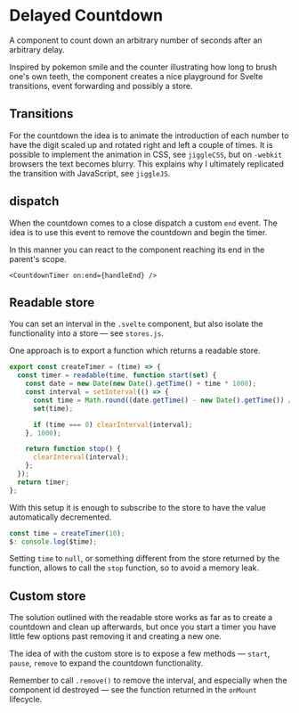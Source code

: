 # Delayed Countdown

A component to count down an arbitrary number of seconds after an arbitrary delay.

Inspired by pokemon smile and the counter illustrating how long to brush one's own teeth, the component creates a nice playground for Svelte transitions, event forwarding and possibly a store.

## Transitions

For the countdown the idea is to animate the introduction of each number to have the digit scaled up and rotated right and left a couple of times. It is possible to implement the animation in CSS, see `jiggleCSS`, but on `-webkit` browsers the text becomes blurry. This explains why I ultimately replicated the transition with JavaScript, see `jiggleJS`.

## dispatch

When the countdown comes to a close dispatch a custom `end` event. The idea is to use this event to remove the countdown and begin the timer.

In this manner you can react to the component reaching its end in the parent's scope.

```svelte
<CountdownTimer on:end={handleEnd} />
```

## Readable store

You can set an interval in the `.svelte` component, but also isolate the functionality into a store — see `stores.js`.

One approach is to export a function which returns a readable store.

```js
export const createTimer = (time) => {
  const timer = readable(time, function start(set) {
    const date = new Date(new Date().getTime() + time * 1000);
    const interval = setInterval(() => {
      const time = Math.round((date.getTime() - new Date().getTime()) / 1000);
      set(time);

      if (time === 0) clearInterval(interval);
    }, 1000);

    return function stop() {
      clearInterval(interval);
    };
  });
  return timer;
};
```

With this setup it is enough to subscribe to the store to have the value automatically decremented.

```js
const time = createTimer(10);
$: console.log($time);
```

Setting `time` to `null`, or something different from the store returned by the function, allows to call the `stop` function, so to avoid a memory leak.

## Custom store

The solution outlined with the readable store works as far as to create a countdown and clean up afterwards, but once you start a timer you have little few options past removing it and creating a new one.

The idea of with the custom store is to expose a few methods — `start`, `pause`, `remove` to expand the countdown functionality.

Remember to call `.remove()` to remove the interval, and especially when the component id destroyed — see the function returned in the `onMount` lifecycle.

